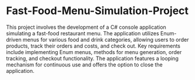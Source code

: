 # Fast-Food-Menu-Simulation-Project

This project involves the development of a C# console application simulating a fast-food restaurant menu. 
The application utilizes Enum-driven menus for various food and drink categories, allowing users to order products, track their orders and costs, and check out. 
Key requirements include implementing Enum menus, methods for menu generation, order tracking, and checkout functionality. 
The application features a looping mechanism for continuous use and offers the option to close the application.
